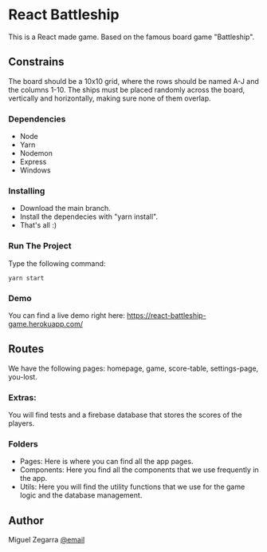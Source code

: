 # React Battleship

This is a React made game. Based on the famous board game "Battleship".
## Constrains
The board should be a 10x10 grid, where the rows should be named A-J and the columns
1-10.
The ships must be placed randomly across the board, vertically and horizontally,
making sure none of them overlap.

### Dependencies

* Node
* Yarn
* Nodemon
* Express
* Windows

### Installing

* Download the main branch.
* Install the dependecies with "yarn install".
* That's all :)

### Run The Project
Type the following command:
```
yarn start
```

### Demo
You can find a live demo right here: https://react-battleship-game.herokuapp.com/

## Routes
We have the following pages: homepage, game, score-table, settings-page, you-lost.
### Extras:
You will find tests and a firebase database that stores the scores of the players.
### Folders
* Pages: Here is where you can find all the app pages.
* Components: Here you find all the components that we use frequently in the app.
* Utils: Here you will find the utility functions that we use for the game logic and the database management.

## Author
Miguel Zegarra
[@email](armando.zegarra@ucsp.edu.pe)
